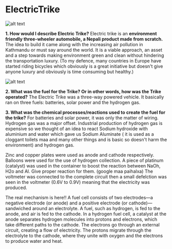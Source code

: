 # ElectricTrike

![alt text](https://github.com/KarkiAdit/ElectricTrike/blob/main/images/1.JPG?raw=true)

**1. How would I describe Electric Trike?**
Electric trike is an **environment friendly three-wheeler automobile, a Nepali product made from scratch.** The idea to build it came along with the increasing air pollution in Kathmandu or must say around the world. It is a viable approach, an asset and a step towards making environment green and clean without hindering the transportation luxury. (To my defence, many countries in Europe have started riding bicycles which obviously is a great initiative but doesn't give anyone luxury and obviously is time consuming but healthy.)

![alt text](https://github.com/KarkiAdit/ElectricTrike/blob/main/images/1.JPG?raw=true)

**2. What was the fuel for the Trike? Or in other words, how was the Trike operated?**
The Electric Trike was a three-way powered vehicle. It basically ran on three fuels: batteries, solar power and the hydrogen gas.

**3. What was the chemical processes/reactions used to create the fuel for the trike?**
For batteries and solar power, it was only the matter of wiring. Hydrogen gas was a major offset. Industrial production of hydrogen gas is expensive so we thought of an idea to react Sodium hydroxide with aluminium and water which gave us Sodium Aluminate ( it is used as a cloggant toilets maa and many other things and is basic so doesn't harm the environment) and hydrogen gas.

Zinc and copper plates were used as anode and cathode respectively. Balloons were used for the use of hydrogen collection. A piece of platinum (catalyst) was used in the container to boost the reaction between NaOh, H2o and Al. Give proper reaction for them. (google maa paihalxa) The voltmeter was connected to the complete circuit then a small defelction was seen in the voltmeter (0.6V to 0.9V) meaning that the electricity was produced.

The real mechanism is here!!
A fuel cell consists of two electrodes—a negative electrode (or anode) and a positive electrode (or cathode)—sandwiched around an electrolyte. A fuel, such as hydrogen, is fed to the anode, and air is fed to the cathode. In a hydrogen fuel cell, a catalyst at the anode separates hydrogen molecules into protons and electrons, which take different paths to the cathode. The electrons go through an external circuit, creating a flow of electricity. The protons migrate through the electrolyte to the cathode, where they unite with oxygen and the electrons to produce water and heat.
